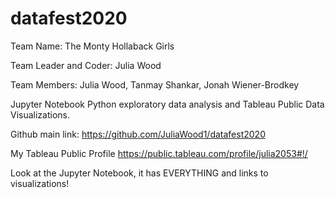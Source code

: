 # datafest2020
Team  Name: The Monty Hollaback  Girls

Team Leader and Coder: Julia  Wood

Team Members: Julia Wood, Tanmay Shankar, Jonah Wiener-Brodkey

Jupyter Notebook Python exploratory data analysis and Tableau Public Data Visualizations.  

Github main link:
https://github.com/JuliaWood1/datafest2020 

My Tableau Public Profile 
https://public.tableau.com/profile/julia2053#!/

Look at the Jupyter Notebook,  it has EVERYTHING and links to visualizations! 
